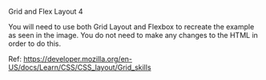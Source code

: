 Grid and Flex Layout 4

You will need to use both Grid Layout and Flexbox to recreate the example as seen in the image. You do not need to make any changes to the HTML in order to do this.

Ref: https://developer.mozilla.org/en-US/docs/Learn/CSS/CSS_layout/Grid_skills
